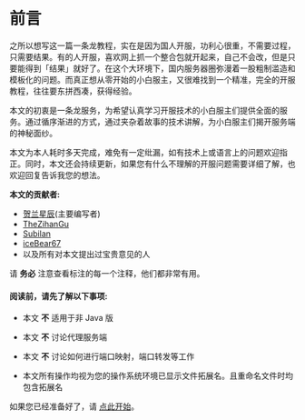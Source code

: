 # 前言

  之所以想写这一篇一条龙教程，实在是因为国人开服，功利心很重，不需要过程，只需要结果。有的人开服，喜欢网上抓一个整合包就开起来，自己不会改，但是只要能得到「结果」就好了。在这个大环境下，国内服务器圈弥漫着一股粗制滥造和模板化的问题。而真正想从零开始的小白服主，又很难找到一个精准，完全的开服教程，往往要东拼西凑，获得经验。


  本文的初衷是一条龙服务，为希望认真学习开服技术的小白服主们提供全面的服务。通过循序渐进的方式，通过夹杂着故事的技术讲解，为小白服主们揭开服务端的神秘面纱。


  本文为本人耗时多天完成，难免有一定纰漏，如有技术上或语言上的问题欢迎指正。同时，本文还会持续更新，如果您有什么不理解的开服问题需要详细了解，也欢迎回复告诉我您的想法。  

**本文的贡献者:**
- [贺兰星辰](https://www.mcbbs.net/home.php?mod=space&uid=495221)(主要编写者)
- [TheZihanGu](https://github.com/TheZihanGu)
- [Subilan](https://github.com/Subilan)
- [iceBear67](https://github.com/iceBear67)
- 以及所有对本文提出过宝贵意见的人

请 **务必** 注意查看标注的每一个注释，他们都非常有用。

#### 阅读前，请先了解以下事项:

- 本文 **不** 适用于非 Java 版

- 本文 **不** 讨论代理服务端

- 本文 **不** 讨论如何进行端口映射，端口转发等工作

- 本文所有操作均视为您的操作系统环境已显示文件拓展名。且重命名文件时均包含拓展名

如果您已经准备好了，请 [点此开始](https://guide.minecraft.kim/guide)。 

